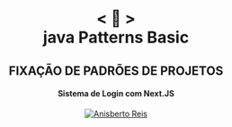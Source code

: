 <h1 align="center">
    < 📜 > <br>
java Patterns Basic
</h1>
    <h2 align="center">
    FIXAÇÃO DE PADRÕES DE PROJETOS
    </h2>
<h4 align="center">
Sistema de Login com Next.JS
</h4>

<p align="center">
  <a href="https://github.com/anisberto">
    <img alt="Anisberto Reis" src="https://img.shields.io/badge/Anisberto Reis-F.S-orange">
  </a>
</p>
<br>
